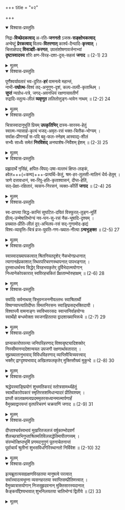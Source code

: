 +++
title = "०२"

+++

<details open><summary>विश्वास-प्रस्तुतिः</summary>

निद्रा-**विच्छेदकत्वाद्** अ-रति-**जननतो** ऽजस्र-**सङ्क्षोभकत्वाद्**  
अन्वेष्टुं **प्रेरकत्वाद्** विलय-**वितरणात्** कार्श्य-दैन्यादि-**कृत्त्वात्** ।  
चित्ताक्षेपाद् **विसञ्ज्ञी-करणत**, उपसंशोषणावर्जनाभ्यां  
**दृष्टास्वादस्य** शौरेः क्षण-विरह-दशा-दुस्-सहत्वं **जगाद** ॥ (2-1) 23
</details>

<details><summary>मूलम्</summary>

निद्राविच्छेदकत्वाद् अरतिजननतोऽजस्रसङ्क्षोभकत्वाद्  
अन्वेष्टुं प्रेरकत्वाद् विलयवितरणात् कार्श्यदैन्यादिकृत्त्वात् ।  
चित्ताक्षेपाद् विसञ्ज्ञीकरणत उपसंशोषणावर्जनाभ्यां  
दृष्टास्वादस्य शौरेः क्षणविरहदशादुस्सहत्वं जगाद ॥ (2-1) 23
</details>



<details open><summary>विश्वास-प्रस्तुतिः</summary>

पूर्णैश्वर्यावतारं भव-दुरित-**हरं** वामनत्वे महान्तं,  
नाभी-**पद्मोत्थ**-विश्वं तद्-अनुगुण-दृशं, कल्प-तल्पी-कृताब्धिम् ।  
**सुप्तं** न्यग्रोध-पत्रे, जगद्-अवनधियं रक्षणायावतीर्णं  
रुद्रादि-स्तुत्य-लीलं **व्यवृणुत** ललितोत्तुङ्ग-भावेन नाथम् ॥ (2-2) 24
</details>

<details><summary>मूलम्</summary>

पूर्णैश्वर्यावतारं भवदुरितहरं वामनत्वे महान्तं  
नाभीपद्मोत्थविश्वं तदनुगुणदृशं कल्पतल्पीकृताब्धिम् ।  
सुप्तं न्यग्रोधपत्रे जगदवनधियं रक्षणायावतीर्णं  
रुद्रादिस्तुत्यलीलं व्यवृणुत ललितोत्तुङ्गभावेन नाथम् ॥ (2-2) 24
</details>



<details open><summary>विश्वास-प्रस्तुतिः</summary>

चित्रास्वादानुभूतिं प्रियम् **उपकृतिभिर्** दास्य-सारस्य-हेतुं  
स्वात्म-न्यासार्ह-कृत्यं भजद्-अमृत-रसं भक्त-चित्तैक-भोग्यम् ।  
सर्वाक्ष-प्रीणनार्हं स-पदि बहु-फल-स्नेहम् आस्वाद्य-शीलं  
सभ्यैः साध्यैः समेतं **निरविशद्** अनघाशेष-निर्वेशम् ईशम् ॥ (2-3) 25
</details>

<details><summary>मूलम्</summary>

चित्रास्वादानुभूतिं प्रियमुपकृतिभिर् दास्यसारस्यहेतुं  
स्वात्मन्यासार्हकृत्यं भजदमृतरसं भक्तचित्तैकभोग्यम् ।  
सर्वाक्षप्रीणनार्हं सपदि बहुफलस्नेहमास्वाद्यशीलं  
सभ्यैः साध्यैः समेतं निरविशदनघाशेषनिर्वेशमीशम् ॥ (2-3) 25
</details>

<details open><summary>विश्वास-प्रस्तुतिः</summary>

प्रह्लादार्थे नृसिंहं, क्षपित-विपद्-उषा-वल्लभं क्षिप्त-लङ्कं,  
क्ष्वेल+++(=कम्प)+++-प्रत्यर्थि-केतुं, श्रम-हर-तुलसी-मालिनं धैर्य-हेतुम् ।  
त्राणे दत्तावधानं, स्व-रिपु-हति-कृताश्वासनं, दीप्त-हेतिं,  
सत्-प्रेक्षा-रक्षितारं, व्यसन-निरसनं, व्यक्त-कीर्तिं **जगाद** ॥ (2-4) 26
</details>

<details><summary>मूलम्</summary>

प्रह्लादार्थे नृसिंहं क्षपितविपदुषावल्लभं क्षिप्तलङ्कं  
क्ष्वेलप्रत्यर्थिकेतुं श्रमहरतुलसीमालिनं धैर्यहेतुम् ।  
त्राणे दत्तावधानं स्वरिपुहतिकृताश्वासनं दीप्तहेतिं  
सत्प्रेक्षारक्षितारं व्यसननिरसनं व्यक्तकीर्तिं जगाद ॥ (2-4) 26
</details>



<details open><summary>विश्वास-प्रस्तुतिः</summary>

स्व-प्राप्त्या सिद्ध-कान्तिं सुघटित-दयितं विस्फुरत्-तुङ्ग-मूर्तिं  
प्रीत्य्-उन्मेषातिभोग्यं नव-घन-सु-रसं नैक-भूषादि-दृश्यम् ।  
प्रख्यात-प्रीति-लीलं दुर्-अभिलप-रसं सद्-गुणामोद-हृद्यं  
विश्व-व्यावृत्ति-चित्रं व्रज-युवति-गण-ख्यात-नीत्या **ऽन्वभुङ्क्त** ॥ (2-5) 27
</details>

<details><summary>मूलम्</summary>

स्वप्राप्त्या सिद्धकान्तिं सुघटितदयितं विस्फुरत्तुङ्गमूर्तिं  
प्रीत्युन्मेषातिभोग्यं नवघनसुरसं नैकभूषादिदृश्यम् ।  
प्रख्यातप्रीतिलीलं दुरभिलपरसं सद्गुणामोदहृद्यं  
विश्वव्यावृत्तिचित्रं व्रजयुवतिगणख्यातनीत्याऽन्वभुङ्क्त ॥ (2-5) 27
</details>



<details open><summary>विश्वास-प्रस्तुतिः</summary>

स्वास्वादख्यापकत्वात् श्रितनियतदृशेर् नैकभोगप्रधानात्  
त्यागानर्हप्रकाशात् स्थिरपरिचरणस्थापनात् पापभङ्गात् ।  
दुस्साधार्थस्य सिद्धेर् विरहभयकृतेर् दुर्विभेदात्मयोगान्  
निध्यानेकोपकारात् स्वविरहचकितं प्रैक्षताम्भोरुहाक्षम् ॥ (2-6) 28
</details>

<details><summary>मूलम्</summary>

स्वास्वादख्यापकत्वात् श्रितनियतदृशेर् नैकभोगप्रधानात्  
त्यागानर्हप्रकाशात् स्थिरपरिचरणस्थापनात् पापभङ्गात् ।  
दुस्साधार्थस्य सिद्धेर् विरहभयकृतेर् दुर्विभेदात्मयोगान्  
निध्यानेकोपकारात् स्वविरहचकितं प्रैक्षताम्भोरुहाक्षम् ॥ (2-6) 28
</details>



<details open><summary>विश्वास-प्रस्तुतिः</summary>

सर्वादिः सर्वनाथस् त्रिभुवनजननीवल्लभः स्वाश्रितार्थी  
विष्वग्व्याप्त्यातिदीप्तः विमतनिरसनः स्वाङ्घ्रिसद्भक्तिदायी ।  
विश्वाप्त्यै वामनाङ्गः स्वविभवरसदः स्वान्तनिर्वाहयोग्यः  
स्वार्थेहो बन्धमोक्ता स्वजनहिततया द्वादशाख्याभिरूचे ॥ (2-7) 29
</details>

<details><summary>मूलम्</summary>

सर्वादिः सर्वनाथस् त्रिभुवनजननीवल्लभः स्वाश्रितार्थी  
विष्वग्व्याप्त्यातिदीप्तः विमतनिरसनः स्वाङ्घ्रिसद्भक्तिदायी ।  
विश्वाप्त्यै वामनाङ्गः स्वविभवरसदः स्वान्तनिर्वाहयोग्यः  
स्वार्थेहो बन्धमोक्ता स्वजनहिततया द्वादशाख्याभिरूचे ॥ (2-7) 29
</details>



<details open><summary>विश्वास-प्रस्तुतिः</summary>

प्राप्याकारोपपत्त्या जनिपरिहरणाद् विश्वसृष्ट्यादिशक्तेर्  
निस्सीमानन्ददेशान्वयत उपजगौ रक्षणार्थावतारात् ।  
सुप्रख्यातानुभावाद् विविधविहरणाद् व्याप्तिवैचित्र्यवत्त्वाद्  
भक्तैर् द्राग्दृश्यभावाद् अखिलफलकृतेर् मुक्तिसौख्यं मुकुन्दे ॥ (2-8) 30
</details>

<details><summary>मूलम्</summary>

प्राप्याकारोपपत्त्या जनिपरिहरणाद् विश्वसृष्ट्यादिशक्तेर्  
निस्सीमानन्ददेशान्वयत उपजगौ रक्षणार्थावतारात् ।  
सुप्रख्यातानुभावाद् विविधविहरणाद् व्याप्तिवैचित्र्यवत्त्वाद्  
भक्तैर् द्राग्दृश्यभावाद् अखिलफलकृतेर् मुक्तिसौख्यं मुकुन्दे ॥ (2-8) 30
</details>



<details open><summary>विश्वास-प्रस्तुतिः</summary>

श्रद्धेयस्वाङ्घ्रियोगं शुभमतिकरदं स्तोत्रसामर्थ्यहेतुं  
स्वार्थीकारोपकारं स्मृतिरसशमिधान्यादरं प्रीतिवश्यम् ।  
प्राप्तौ कालाक्षमत्वप्रदममृतरसध्यानमात्मार्पणार्हं  
वैमुख्याद्वारयन्तं वृतपरिचरणं चक्रपाणिं जगाद ॥ (2-9) 31
</details>

<details><summary>मूलम्</summary>

श्रद्धेयस्वाङ्घ्रियोगं शुभमतिकरदं स्तोत्रसामर्थ्यहेतुं  
स्वार्थीकारोपकारं स्मृतिरसशमिधान्यादरं प्रीतिवश्यम् ।  
प्राप्तौ कालाक्षमत्वप्रदममृतरसध्यानमात्मार्पणार्हं  
वैमुख्याद्वारयन्तं वृतपरिचरणं चक्रपाणिं जगाद ॥ (2-9) 31
</details>



<details open><summary>विश्वास-प्रस्तुतिः</summary>

दीप्ताश्चर्यस्वभावं मुखरितजलजं वर्षुकाम्भोदवर्णं  
शैलच्छत्राभिगुप्ताश्रितमतिविलसद्धेतिमापीतगव्यम् ।  
संरम्भोत्क्षिप्तभूमिं प्रणमदनुगुणं पूतनाचेतनान्तं  
पूर्वाचार्यं श्रुतीनां शुभसविधगिरिस्थानतो निर्विवेश ॥ (2-10) 32
</details>

<details><summary>मूलम्</summary>

दीप्ताश्चर्यस्वभावं मुखरितजलजं वर्षुकाम्भोदवर्णं  
शैलच्छत्राभिगुप्ताश्रितमतिविलसद्धेतिमापीतगव्यम् ।  
संरम्भोत्क्षिप्तभूमिं प्रणमदनुगुणं पूतनाचेतनान्तं  
पूर्वाचार्यं श्रुतीनां शुभसविधगिरिस्थानतो निर्विवेश ॥ (2-10) 32
</details>



<details open><summary>विश्वास-प्रस्तुतिः</summary>

इत्यब्रूतात्यसह्यक्षणविरहतया मानुषत्वे परत्वात्  
सर्वास्वादत्वभूम्ना व्यसनहरतया स्वाप्तिसम्प्रीतिमत्त्वात् ।  
वैमुख्यत्रासयोगान् निजसुहृदवनान् मुक्तिसारस्यदानात्  
कैङ्कर्योद्देश्यभावात् शुभनिलयतया चातिभोग्यं द्वितीये ॥ (2) 33
</details>

<details><summary>मूलम्</summary>

इत्यब्रूतात्यसह्यक्षणविरहतया मानुषत्वे परत्वात्  
सर्वास्वादत्वभूम्ना व्यसनहरतया स्वाप्तिसम्प्रीतिमत्त्वात् ।  
वैमुख्यत्रासयोगान् निजसुहृदवनान् मुक्तिसारस्यदानात्  
कैङ्कर्योद्देश्यभावात् शुभनिलयतया चातिभोग्यं द्वितीये ॥ (2) 33
</details>
